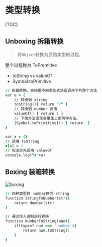 # 类型转换
[TOC]
## Unboxing 拆箱转换
>将`Object`转换为原始类型的过程。
 
 整个过程称为 ToPremitive
 
 * toString vs valueOf：
 * Symbol.toPrimitive


```j
// 拆箱转换，会根据不同表达式决定调用下列那个方法
var o = {
    // 转换到 string 
    toString(){ return "2" }
    // 转换到 number 调用
    valueOf() { return 1 }
    // 下面方法出现会覆盖上面两种方法。
    [Symbol.toPrimitive]() { return  }
}

var x = {}
// 调用 toString
x[o] = 1 
// 加法优先调用 valueOf
console.log("x"+o)
```

## Boxing 装箱转换

![boxing](media/boxing.png)




```j
// 四种类型转 number换为 string
function StringToNumber(str){
    return Number(str)
}

// 通过传入进制进行转换
function NumberToString(num){
    if(typeof num === 'number'){
       	return num.toString()
    }
}
```